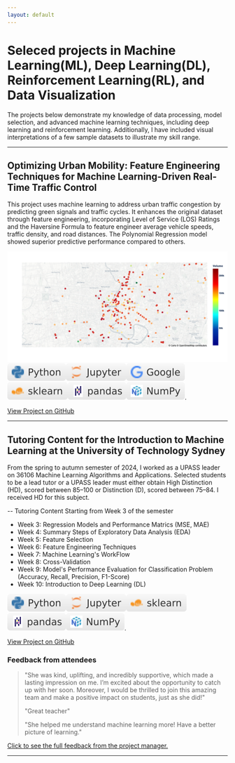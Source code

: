 ```yaml
---
layout: default
---
```

# Seleced projects in Machine Learning(ML), Deep Learning(DL), Reinforcement Learning(RL), and Data Visualization

The projects below demonstrate my knowledge of data processing, model selection, and advanced machine learning techniques, including deep learning and reinforcement learning. Additionally, I have included visual interpretations of a few sample datasets to illustrate my skill range. 

* * *

## Optimizing Urban Mobility: Feature Engineering Techniques for Machine Learning-Driven Real-Time Traffic Control
This project uses machine learning to address urban traffic congestion by predicting green signals and traffic cycles. It enhances the original dataset through feature engineering, incorporating Level of Service (LOS) Ratings and the Haversine Formula to feature engineer average vehicle speeds, traffic density, and road distances. The Polynomial Regression model showed superior predictive performance compared to others. 

![Project 1 Cover Photo](/assets/img/bkktraffic_map.png)
![Python](/assets/img/Python-white.svg)![Jupyter](/assets/img/Jupyter-white.svg)![Google](/assets/img/Google-white.svg)![sklearn](/assets/img/sklearn-white.svg)![Pandas](/assets/img/pandas-white.svg)![Numpy](/assets/img/NumPy-white.svg).

[View Project on GitHub](https://github.com/merrymira/bkktrafficdata)
* * *

## Tutoring Content for the Introduction to Machine Learning at the University of Technology Sydney
From the spring to autumn semester of 2024, I worked as a UPASS leader on 36106 Machine Learning Algorithms and Applications. Selected students to be a lead tutor or a UPASS leader must either obtain High Distinction (HD), scored between 85–100 or Distinction (D), scored between 75–84. I received HD for this subject. 

-- Tutoring Content Starting from Week 3 of the semester
* Week 3: Regression Models and Performance Matrics (MSE, MAE)
* Week 4: Summary Steps of Exploratory Data Analysis (EDA)
* Week 5: Feature Selection
* Week 6: Feature Engineering Techniques
* Week 7: Machine Learning's WorkFlow
* Week 8: Cross-Validation
* Week 9: Model's Performance Evaluation for Classification Problem (Accuracy, Recall, Precision, F1-Score)
* Week 10: Introduction to Deep Learning (DL) 

![Python](/assets/img/Python-white.svg)![Jupyter](/assets/img/Jupyter-white.svg)![sklearn](/assets/img/sklearn-white.svg)![Pandas](/assets/img/pandas-white.svg)![Numpy](/assets/img/NumPy-white.svg).

[View Project on GitHub](https://github.com/merrymira/ML_Tutoring_Materials)

### Feedback from attendees
>"She was kind, uplifting, and incredibly supportive, which made a lasting impression on me. I’m excited about the opportunity to catch up with her soon. Moreover, I would be thrilled to join this amazing team and make a positive impact on students, just as she did!"
>
> "Great teacher"
>
> "She helped me understand machine learning more! Have a better picture of learning."
>

[Click to see the full feedback from the project manager.](/docs/Marisara06.09.24-FeedbackfromG.pdf)

* * *

